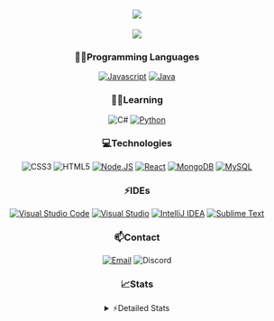 <div align="center">

<h1 align="center">
  <a href="https://git.io/typing-svg">
    <img src="https://readme-typing-svg.herokuapp.com/?lines=Hello,+There!+👋;This+is+chicho.;CEO+on+Hely+Development....;&center=true&size=25">
  </a>
</h1>
  
<p align="center">
  <img src="https://lanyard.cnrad.dev/api/418087525735858208" />
</p>

### 👨‍💻Programming Languages
  [![Javascript](https://img.shields.io/badge/JavaScript-323330?style=for-the-badge&logo=javascript&logoColor=F7DF1E)](https://www.javascript.com)
  [![Java](https://img.shields.io/badge/Java-ED8B00?style=for-the-badge&logo=java&logoColor=white)](https://www.java.com)
  
### 👨‍💻Learning
  ![C#](https://img.shields.io/badge/C%23-239120?style=for-the-badge&logo=c-sharp&logoColor=white)
  [![Python](https://img.shields.io/badge/Python-FFD43B?style=for-the-badge&logo=python&logoColor=blue)](https://www.python.org)  

### 💻Technologies
  ![CSS3](https://img.shields.io/badge/CSS3-1572B6?style=for-the-badge&logo=css3&logoColor=white)
  ![HTML5](https://img.shields.io/badge/HTML5-E34F26?style=for-the-badge&logo=html5&logoColor=white)
  [![Node.JS](https://img.shields.io/badge/Node.js-339933?style=for-the-badge&logo=nodedotjs&logoColor=white)](https://nodejs.org)
  [![React](https://img.shields.io/badge/React-20232A?style=for-the-badge&logo=react&logoColor=61DAFB)](https://reactjs.org/)
  [![MongoDB](https://img.shields.io/badge/MongoDB-4EA94B?style=for-the-badge&logo=mongodb&logoColor=white)](https://www.mongodb.com)
  [![MySQL](https://img.shields.io/badge/MySQL-005C84?style=for-the-badge&logo=mysql&logoColor=white)](https://www.mysql.com)

### ⚡IDEs
  [![Visual Studio Code](https://img.shields.io/badge/Visual_Studio_Code-0078D4?style=for-the-badge&logo=visual%20studio%20code&logoColor=white)](https://code.visualstudio.com)
  [![Visual Studio](https://img.shields.io/badge/Visual_Studio-5C2D91?style=for-the-badge&logo=visual%20studio&logoColor=white)](https://visualstudio.com)
  [![IntelliJ IDEA](https://img.shields.io/badge/IntelliJIDEA-000000.svg?style=for-the-badge&logo=intellij-idea&logoColor=white)](https://www.jetbrains.com/idea)
  [![Sublime Text](https://img.shields.io/badge/sublime_text-%23575757.svg?&style=for-the-badge&logo=sublime-text&logoColor=important)](https://www.sublimetext.com)
  
### 📫Contact
  [![Email](https://img.shields.io/badge/Email-gastondalla@gmail.com-04619f?style=for-the-badge&logo=gmail&logoColor=white)](mailto:gastondalla@gmail.com)
  ![Discord](https://img.shields.io/badge/Discord-Chicho%234281-5865F2?style=for-the-badge&logo=discord&logoColor=white)
</br>  

### 📈Stats
<details>
    <summary> ⚡Detailed Stats</summary>
    <br/>

<!--START_SECTION:waka-->
![Code Time](http://img.shields.io/badge/Code%20Time-30%20hrs%2048%20mins-blue)

![Profile Views](http://img.shields.io/badge/Profile%20Views-0-blue)

**🐱 My GitHub Data** 

> 🏆 1 Contributions in the Year 2023
 > 
> 📦 35.5 kB Used in GitHub's Storage 
 > 
> 🚫 Not Opted to Hire
 > 
> 📜 8 Public Repositories 
 > 
> 🔑 5 Private Repositories  
 > 
**I'm a Night 🦉** 

```text
🌞 Morning        5 commits       ░░░░░░░░░░░░░░░░░░░░░░░░░   02.49 % 
🌆 Daytime       38 commits       ████░░░░░░░░░░░░░░░░░░░░░   18.91 % 
🌃 Evening       94 commits       ███████████░░░░░░░░░░░░░░   46.77 % 
🌙 Night         64 commits       ████████░░░░░░░░░░░░░░░░░   31.84 % 

```
📅 **I'm Most Productive on Tuesday** 

```text
Monday          14 commits       █░░░░░░░░░░░░░░░░░░░░░░░░   06.97 % 
Tuesday         47 commits       █████░░░░░░░░░░░░░░░░░░░░   23.38 % 
Wednesday       34 commits       ████░░░░░░░░░░░░░░░░░░░░░   16.92 % 
Thursday        21 commits       ██░░░░░░░░░░░░░░░░░░░░░░░   10.45 % 
Friday          28 commits       ███░░░░░░░░░░░░░░░░░░░░░░   13.93 % 
Saturday        31 commits       ███░░░░░░░░░░░░░░░░░░░░░░   15.42 % 
Sunday          26 commits       ███░░░░░░░░░░░░░░░░░░░░░░   12.94 % 

```


📊 **This Week I Spent My Time On** 

```text
⌚︎ Time Zone: America/Argentina/Buenos_Aires

💬 Programming Languages: 
JavaScript               4 hrs 42 mins       █████████░░░░░░░░░░░░░░░░   38.80 % 
Java                     4 hrs               ████████░░░░░░░░░░░░░░░░░   33.11 % 
HTML                     1 hr 57 mins        ████░░░░░░░░░░░░░░░░░░░░░   16.17 % 
YAML                     41 mins             █░░░░░░░░░░░░░░░░░░░░░░░░   05.65 % 
JSON                     23 mins             ░░░░░░░░░░░░░░░░░░░░░░░░░   03.19 % 

🔥 Editors: 
VS Code                  7 hrs 23 mins       ███████████████░░░░░░░░░░   60.97 % 
IntelliJ                 4 hrs 43 mins       █████████░░░░░░░░░░░░░░░░   39.03 % 

🐱‍💻 Projects: 
discord-bot              4 hrs 59 mins       ██████████░░░░░░░░░░░░░░░   41.15 % 
Pulsar                   4 hrs 43 mins       █████████░░░░░░░░░░░░░░░░   39.03 % 
chicho                   2 hrs 24 mins       █████░░░░░░░░░░░░░░░░░░░░   19.83 % 

💻 Operating System: 
Windows                  12 hrs 7 mins       █████████████████████████   100.00 % 

```

**I Mostly Code in JavaScript** 

```text
JavaScript               7 repos             █████████░░░░░░░░░░░░░░░░   36.84 % 
Java                     6 repos             ████████░░░░░░░░░░░░░░░░░   31.58 % 
CSS                      2 repos             ██░░░░░░░░░░░░░░░░░░░░░░░   10.53 % 
HTML                     1 repo              █░░░░░░░░░░░░░░░░░░░░░░░░   05.26 % 
Python                   1 repo              █░░░░░░░░░░░░░░░░░░░░░░░░   05.26 % 

```



 Last Updated on 15/02/2023 20:15:41 UTC
<!--END_SECTION:waka-->
</details>
